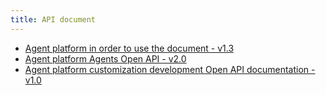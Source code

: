 ```yaml
---
title: API document
---
```


* [Agent platform in order to use the document - v1.3](https://uxkpl4cba3j.feishu.cn/wiki/NngzwCltviAiIRknscSc5GsmnCb)
* [Agent platform Agents Open API - v2.0](https://uxkpl4cba3j.feishu.cn/wiki/U37iwLlAliZtIVk0MdQcWKiin6e)
* [Agent platform customization development Open API documentation - v1.0](https://uxkpl4cba3j.feishu.cn/wiki/HHhHwOHdfi99dXknBwac41YLnAc)